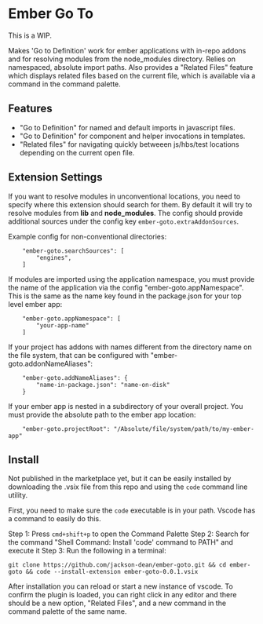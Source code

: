 # Ember Go To

This is a WIP.

Makes 'Go to Definition' work for ember applications with in-repo addons and
for resolving modules from the node_modules directory. Relies on namespaced,
absolute import paths. Also provides a "Related Files" feature which displays
related files based on the current file, which is available via a command in
the command palette.

## Features

- "Go to Definition" for named and default imports in javascript files.
- "Go to Definition" for component and helper invocations in templates.
- "Related files" for navigating quickly betweeen js/hbs/test locations
  depending on the current open file.

## Extension Settings

If you want to resolve modules in unconventional locations, you need to
specify where this extension should search for them. By default it will try
to resolve modules from **lib** and **node_modules**. The config should
provide additional sources under the config key
`ember-goto.extraAddonSources`.

Example config for non-conventional directories:
```
	"ember-goto.searchSources": [
		"engines",
	]
```

If modules are imported using the application namespace, you must provide the
name of the application via the config "ember-goto.appNamespace". This is the
same as the name key found in the package.json for your top level ember app:
```
	"ember-goto.appNamespace": [
		"your-app-name"
	]
```

If your project has addons with names different from the directory
name on the file system, that can be configured with "ember-goto.addonNameAliases":
```
	"ember-goto.addNameAliases": {
		"name-in-package.json": "name-on-disk"
	}
```

If your ember app is nested in a subdirectory of your overall project. You must
provide the absolute path to the ember app location:
```
	"ember-goto.projectRoot": "/Absolute/file/system/path/to/my-ember-app"
```

## Install

Not published in the marketplace yet, but it can be easily installed by
downloading the .vsix file from this repo and using the `code` command line
utility.

First, you need to make sure the `code` executable is in your path. Vscode has a
command to easily do this.

Step 1: Press `cmd+shift+p` to open the Command Palette
Step 2: Search for the command "Shell Command: Install 'code' command to PATH" and execute it
Step 3: Run the following in a terminal:
```
git clone https://github.com/jackson-dean/ember-goto.git && cd ember-goto && code --install-extension ember-goto-0.0.1.vsix
```

After installation you can reload or start a new instance of vscode. To confirm the plugin is loaded,
you can right click in any editor and there should be a new option, "Related Files", and a new command
in the command palette of the same name.

